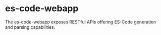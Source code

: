 # es-code-webapp
The es-code-webapp exposes RESTful APIs offering ES-Code generation and parsing capabilities. 
